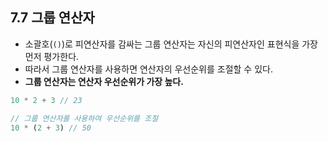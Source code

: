 ## 7.7 그룹 연산자

- 소괄호(`()`)로 피연산자를 감싸는 그룹 연산자는 자신의 피연산자인 표현식을 가장 먼저 평가한다.
- 따라서 그룹 연산자를 사용하면 연산자의 우선순위를 조절할 수 있다.
- **그룹 연산자는 연산자 우선순위가 가장 높다.**

```js
10 * 2 + 3 // 23

// 그룹 연산자를 사용하여 우선순위를 조절
10 * (2 + 3) // 50
```
